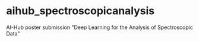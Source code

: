 # aihub_spectroscopicanalysis
AI-Hub poster submission "Deep Learning for the Analysis of Spectroscopic Data"
